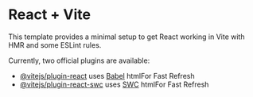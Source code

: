 # React + Vite

This template provides a minimal setup to get React working in Vite with HMR and some ESLint rules.

Currently, two official plugins are available:

- [@vitejs/plugin-react](https://github.com/vitejs/vite-plugin-react/blob/main/packages/plugin-react/README.md) uses [Babel](https://babeljs.io/) htmlFor Fast Refresh
- [@vitejs/plugin-react-swc](https://github.com/vitejs/vite-plugin-react-swc) uses [SWC](https://swc.rs/) htmlFor Fast Refresh
